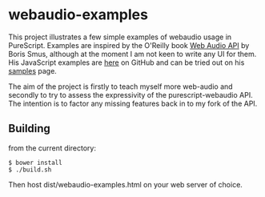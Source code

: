 webaudio-examples
=================

This project illustrates a few simple examples of webaudio usage in PureScript.  Examples are inspired by the O'Reilly book [Web Audio API](http://chimera.labs.oreilly.com/books/1234000001552/) by Boris Smus, although at the moment I am not keen to write any UI for them.  His JavaScript examples are [here](https://github.com/borismus/webaudioapi.com) on GitHub and can be tried out on his [samples](http://webaudioapi.com/samples/) page.

The aim of the project is firstly to teach myself more web-audio and secondly to try to assess the expressivity of the purescript-webaudio API. The intention is to factor any missing features back in to my fork of the API.

Building
--------

from the current directory:

    $ bower install
    $ ./build.sh
    
Then host dist/webaudio-examples.html on your web server of choice.